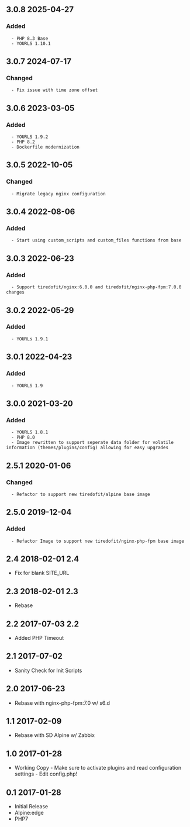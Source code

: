 ## 3.0.8 2025-04-27 <dave at tiredofit dot ca>

   ### Added
      - PHP 8.3 Base
      - YOURLS 1.10.1


## 3.0.7 2024-07-17 <dave at tiredofit dot ca>

   ### Changed
      - Fix issue with time zone offset


## 3.0.6 2023-03-05 <dave at tiredofit dot ca>

   ### Added
      - YOURLS 1.9.2
      - PHP 8.2
      - Dockerfile modernization


## 3.0.5 2022-10-05 <dave at tiredofit dot ca>

   ### Changed
      - Migrate legacy nginx configuration


## 3.0.4 2022-08-06 <dave at tiredofit dot ca>

   ### Added
      - Start using custom_scripts and custom_files functions from base


## 3.0.3 2022-06-23 <dave at tiredofit dot ca>

   ### Added
      - Support tiredofit/nginx:6.0.0 and tiredofit/nginx-php-fpm:7.0.0 changes


## 3.0.2 2022-05-29 <dave at tiredofit dot ca>

   ### Added
      - YOURLs 1.9.1


## 3.0.1 2022-04-23 <dave at tiredofit dot ca>

   ### Added
      - YOURLS 1.9


## 3.0.0 2021-03-20 <dave at tiredofit dot ca>

   ### Added
      - YOURLS 1.8.1
      - PHP 8.0
      - Image rewritten to support seperate data folder for volatile information (themes/plugins/config) allowing for easy upgrades


## 2.5.1 2020-01-06 <dave at tiredofit dot ca>

   ### Changed
      - Refactor to support new tiredofit/alpine base image


## 2.5.0 2019-12-04 <dave at tiredofit dot ca>

   ### Added
      - Refactor Image to support new tiredofit/nginx-php-fpm base image


## 2.4 2018-02-01 2.4 <dave at tiredofit dot ca>

* Fix for blank SITE_URL

## 2.3 2018-02-01 2.3 <dave at tiredofit dot ca>

* Rebase

## 2.2 2017-07-03 2.2 <dave at tiredofit dot ca>

* Added PHP Timeout 

## 2.1 2017-07-02 <dave at tiredofit dot ca>

* Sanity Check for Init Scripts

## 2.0 2017-06-23 <dave at tiredofit dot ca>

* Rebase with nginx-php-fpm:7.0 w/ s6.d

## 1.1 2017-02-09 <dave at tiredofit dot ca>

* Rebase with SD Alpine w/ Zabbix

## 1.0 2017-01-28 <dave at tiredofit dot ca>

* Working Copy - Make sure to activate plugins and read configuration settings - Edit config.php!

## 0.1 2017-01-28 <dave at tiredofit dot ca>

* Initial Release
* Alpine:edge
* PHP7
